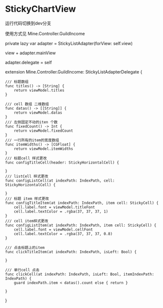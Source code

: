 # StickyChartView

运行代码切换到dev分支

使用方式见 Mine.Controller.GuildIncome

private lazy var adapter = StickyListAdapter(forView: self.view)

 view + adapter.mainView
 
 adapter.delegate = self
 



extension Mine.Controller.GuildIncome: StickyListAdapterDelegate {

    /// 标题数组
    func titles() -> [String] {
        return viewModel.titles
    }
    
    /// cell 数组 二维数组
    func datas() -> [[String]] {
        return viewModel.datas
    }
    /// 左侧固定不动的iten 个数
    func fixedCount() -> Int {
        return viewModel.fixedCount
    }
    /// 一行所有的item的宽度数组
    func itemWidths() -> [CGFloat] {
        return viewModel.itemWidths
    }
    /// 标题cell 样式更改
    func configTitleCell(header: StickyHorizontalCell) {
        
    }
    /// listCell 样式更改
    func configListCell(at indexPath: IndexPath, cell: StickyHorizontalCell) {
        
    }
    /// 标题 item 样式更改
    func configTitleItem(at indexPath: IndexPath, item cell: StickyCell) {
        cell.label.font = viewModel.titleFont
        cell.label.textColor = .rgba(37, 37, 37, 1)
    }
    /// cell item样式更改
    func configListItem(at indexPath: IndexPath, item cell: StickyCell) {
        cell.label.font = viewModel.cellFont
        cell.label.textColor = .rgba(37, 37, 37, 0.8)
    }
    
    /// 点击标题上的item
    func clickTitleItem(at indexPath: IndexPath, isLeft: Bool) {
        
    }
    
    /// 单行cell 点击
    func clickCell(at indexPath: IndexPath, isLeft: Bool, itemIndexPath: IndexPath) {
        guard indexPath.item < datas().count else { return }
        
    }
}
